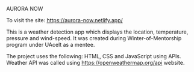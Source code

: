 AURORA NOW

To visit the site: 
https://aurora-now.netlify.app/

This is a weather detection app which displays the location, temperature, pressure and wind-speed. It was created during Winter-of-Mentorship program under UAcelt as a mentee.

The project uses the following:
HTML, CSS and JavaScript using APIs.
Weather API was called using https://openweathermap.org/api website.


